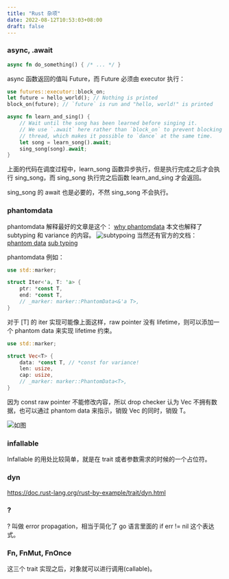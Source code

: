 ```yaml
---
title: "Rust 杂项"
date: 2022-08-12T10:53:03+08:00
draft: false
---
```


### async, .await
```rust
async fn do_something() { /* ... */ }
```
async 函数返回的值叫 Future，而 Future 必须由 executor 执行：
```rust
use futures::executor::block_on;
let future = hello_world(); // Nothing is printed
block_on(future); // `future` is run and "hello, world!" is printed
```
```rust
async fn learn_and_sing() {
    // Wait until the song has been learned before singing it.
    // We use `.await` here rather than `block_on` to prevent blocking the
    // thread, which makes it possible to `dance` at the same time.
    let song = learn_song().await;
    sing_song(song).await;
}
```
上面的代码在调度过程中，learn_song 函数异步执行，但是执行完成之后才会执行 sing_song，而 sing_song 执行完之后函数 learn_and_sing 才会返回。

sing_song 的 await 也是必要的，不然 sing_song 不会执行。

### phantomdata
phantomdata 解释最好的文章是这个：
[why phantomdata](http://troubles.md/why-phantomdata/)
本文也解释了 subtyping 和 variance 的内容。
![subtypoing](/pics/variance.png)
当然还有官方的文档：
[phantom data](https://doc.rust-lang.org/nomicon/phantom-data.html)
[sub typing](https://doc.rust-lang.org/nomicon/subtyping.html)

phantomdata 例如：
```rust
use std::marker;

struct Iter<'a, T: 'a> {
    ptr: *const T,
    end: *const T,
    // _marker: marker::PhantomData<&'a T>,
}
```
对于 [T] 的 iter 实现可能像上面这样，raw pointer 没有 lifetime，则可以添加一个 phantom data 来实现 lifetime 约束。

```rust
use std::marker;

struct Vec<T> {
    data: *const T, // *const for variance!
    len: usize,
    cap: usize,
    // _marker: marker::PhantomData<T>,
}
```
因为 const raw pointer 不能修改内容，所以 drop checker 认为 Vec 不拥有数据，也可以通过 phantom data 来指示，销毁 Vec 的同时，销毁 T。

![如图](/pics/phantomdata.png)

### infallable
Infallable 的用处比较简单，就是在 trait 或者参数需求的时候的一个占位符。

### dyn
https://doc.rust-lang.org/rust-by-example/trait/dyn.html

### ?
? 叫做 error propagation，相当于简化了 go 语言里面的 if err != nil 这个表达式。

### Fn, FnMut, FnOnce
这三个 trait 实现之后，对象就可以进行调用(callable)。
